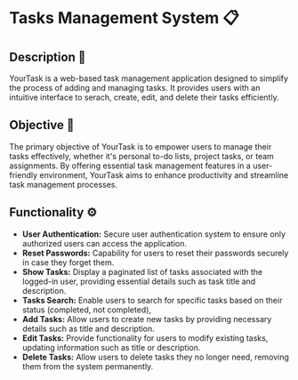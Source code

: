 # Tasks Management System :clipboard: 

## Description 📌
YourTask is a web-based task management application designed to simplify the process of adding and managing tasks. It provides users with an intuitive interface to serach, create, edit, and delete their tasks efficiently.

## Objective 🎯
The primary objective of YourTask is to empower users to manage their tasks effectively, whether it's personal to-do lists, project tasks, or team assignments. By offering essential task management features in a user-friendly environment, YourTask aims to enhance productivity and streamline task management processes.


## Functionality ⚙️
- **User Authentication:** Secure user authentication system to ensure only authorized users can access the application.
- **Reset Passwords:** Capability for users to reset their passwords securely in case they forget them.
- **Show Tasks:** Display a paginated list of tasks associated with the logged-in user, providing essential details such as task title and description. 
- **Tasks Search:** Enable users to search for specific tasks based on their status (completed, not completed),
- **Add Tasks:** Allow users to create new tasks by providing necessary details such as title and description.
- **Edit Tasks:**  Provide functionality for users to modify existing tasks, updating information such as title or description.
- **Delete Tasks:** Allow users to delete tasks they no longer need, removing them from the system permanently.
